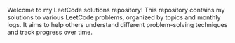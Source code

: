 Welcome to my LeetCode solutions repository! This repository contains my solutions to various LeetCode problems, organized by topics and monthly logs. It aims to help others understand different problem-solving techniques and track progress over time.
